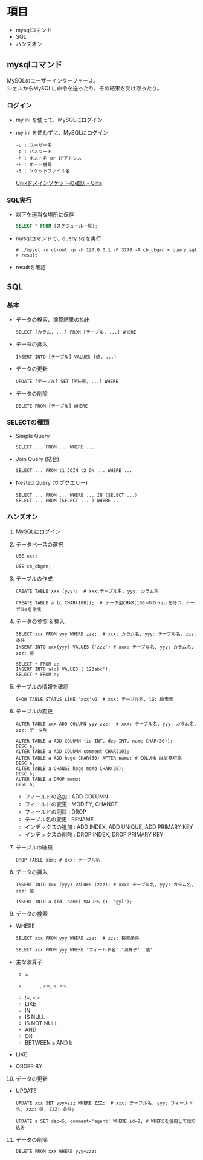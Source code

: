 # 項目
 * mysqlコマンド
 * SQL
 * ハンズオン

## mysqlコマンド
MySQLのユーザーインターフェース。  
シェルからMySQLに命令を送ったり、その結果を受け取ったり。  

### ログイン
  * my.ini を使って、MySQLにログイン
  * my.ini を使わずに、MySQLにログイン  

        -u : ユーザー名  
        -p : パスワード  
        -h : ホスト名 or IPアドレス  
        -P : ポート番号  
        -S : ソケットファイル名  

    [Unixドメインソケットの確認 - Qiita](http://qiita.com/nk_yohn3301/items/7aec184e290940052ed2)

### SQL実行
  * 以下を適当な場所に保存
    ```mysql:query.sql
    SELECT * FROM (スケジュール一覧);
    ```
  * mysqlコマンドで、query.sqlを実行
    ```zsh:run_query
    # ./mysql -u cbroot -p -h 127.0.0.1 -P 3770 -A cb_cbgrn < query.sql > result
    ```
  * resultを確認

## SQL
### 基本
 * データの検索、演算結果の抽出
    ```
    SELECT [カラム, ...] FROM [テーブル, ...] WHERE
    ```
 * データの挿入
    ```
    INSERT INTO [テーブル] VALUES (値, ...)
    ```
 * データの更新
    ```
    UPDATE [テーブル] SET [列=値, ...] WHERE
    ```
 * データの削除
    ```
    DELETE FROM [テーブル] WHERE
    ```

### SELECTの種類
 * Simple Query
    ```
    SELECT ... FROM ... WHERE ...
    ```
 * Join Query (結合)
    ```
    SELECT ... FROM t1 JOIN t2 ON ... WHERE ...
    ```
 * Nested Query (サブクエリー)
    ```
    SELECT ... FROM ... WHERE ... IN (SELECT ...）
    SELECT ... FROM (SELECT ... ) WHERE ...
    ```

### ハンズオン
 1. MySQLにログイン
 2. データベースの選択
    ```mysql
    USE xxx;
    ```
    ```mysql
    USE cb_cbgrn;
    ```
 3. テーブルの作成
    ```mysql
    CREATE TABLE xxx (yyy);  # xxx:テーブル名, yyy: カラム名
    ```
    ```mysql
    CREATE TABLE a (c CHAR(100));  # データ型CHAR(100)のカラムcを持つ、テーブルaを作成
    ```
 4. データの参照 & 挿入
    ```mysql
    SELECT xxx FROM yyy WHERE zzz;  # xxx: カラム名, yyy: テーブル名, zzz: 条件
    INSERT INTO xxx(yyy) VALUES ('zzz') # xxx: テーブル名, yyy: カラム名, zzz: 値
    ```
    ```mysql
    SELECT * FROM a;
    INSERT INTO a(c) VALUES ('123abc');
    SELECT * FROM a;
    ```
 5. テーブルの情報を確認
    ```mysql
    SHOW TABLE STATUS LIKE 'xxx'\G  # xxx: テーブル名, \G: 縦表示
    ```
 6. テーブルの変更
    ```mysql
    ALTER TABLE xxx ADD COLUMN yyy zzz;  # xxx: テーブル名, yyy: カラム名, zzz: データ型
    ```
    ```mysql
    ALTER TABLE a ADD COLUMN (id INT, dep INT, name CHAR(30));
    DESC a;
    ALTER TABLE a ADD COLUMN comment CHAR(10);
    ALTER TABLE a ADD hoge CHAR(50) AFTER name; # COLUMN は省略可能
    DESC a;
    ALTER TABLE a CHANGE hoge memo CHAR(20);
    DESC a;
    ALTER TABLE a DROP memo;
    DESC a;
    ```

    * フィールドの追加 : ADD COLUMN
    * フィールドの変更 : MODIFY, CHANGE
    * フィールドの削除 : DROP
    * テーブル名の変更 : RENAME
    * インデックスの追加 : ADD INDEX, ADD UNIQUE, ADD PRIMARY KEY
    * インデックスの削除 : DROP INDEX, DROP PRIMARY KEY

 7. テーブルの破棄
    ```mysql
    DROP TABLE xxx; # xxx: テーブル名
    ```

 8. データの挿入
    ```mysql
    INSERT INTO xxx (yyy) VALUES (zzz); # xxx: テーブル名, yyy: カラム名, zzz: 値
    ```
    ```mysql
    INSERT INTO a (id, name) VALUES (1, 'gyl');
    ```

 9. データの検索
   * WHERE
      ```mysql
      SELECT xxx FROM yyy WHERE zzz;  # zzz: 検索条件
      ```
      ```mysql: 基本的な検索条件
      SELECT xxx FROM yyy WHERE 'フィールド名' '演算子' '値'
      ```

   * 主な演算子  
      * =  
      * >, >=, <, =<  
      * !=, <>  
      * LIKE  
      * IN  
      * IS NULL  
      * IS NOT NULL  
      * AND  
      * OR  
      * BETWEEN a AND b  

   * LIKE
   * ORDER BY

 10. データの更新
   * UPDATE
      ```mysql  
      UPDATE xxx SET yyy=zzz WHERE ZZZ;  # xxx: テーブル名, yyy: フィールド名, zzz: 値, ZZZ: 条件;
      ``` 
      ```mysql
      UPDATE a SET dep=5, comment='agent' WHERE id=2; # WHEREを使用して絞り込み
      ```

 11. データの削除
      ```mysql
      DELETE FROM xxx WHERE yyy=zzz;
      ```
